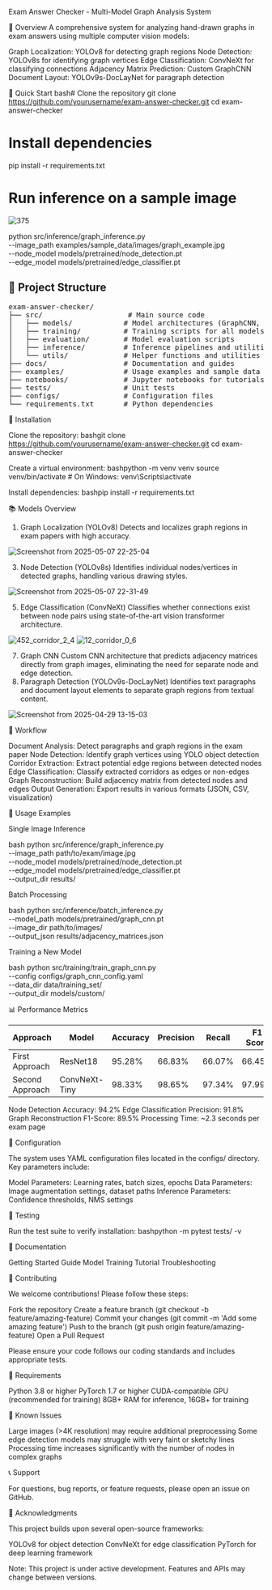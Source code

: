 Exam Answer Checker - Multi-Model Graph Analysis System

🎯 Overview
A comprehensive system for analyzing hand-drawn graphs in exam answers using multiple computer vision models:

Graph Localization: YOLOv8 for detecting graph regions
Node Detection: YOLOv8s for identifying graph vertices
Edge Classification: ConvNeXt for classifying connections
Adjacency Matrix Prediction: Custom GraphCNN
Document Layout: YOLOv9s-DocLayNet for paragraph detection

🚀 Quick Start
bash# Clone the repository
git clone https://github.com/yourusername/exam-answer-checker.git
cd exam-answer-checker

# Install dependencies
pip install -r requirements.txt

# Run inference on a sample image

![375](https://github.com/user-attachments/assets/3463ef42-e83c-46eb-9385-f726ddf77c82)


python src/inference/graph_inference.py \
    --image_path examples/sample_data/images/graph_example.jpg \
    --node_model models/pretrained/node_detection.pt \
    --edge_model models/pretrained/edge_classifier.pt
    
## 📁 Project Structure
<pre>
exam-answer-checker/
├── src/                    # Main source code
│   ├── models/            # Model architectures (GraphCNN, Edge Classifier)
│   ├── training/          # Training scripts for all models
│   ├── evaluation/        # Model evaluation scripts
│   ├── inference/         # Inference pipelines and utilities
│   └── utils/             # Helper functions and utilities
├── docs/                  # Documentation and guides
├── examples/              # Usage examples and sample data
├── notebooks/             # Jupyter notebooks for tutorials
├── tests/                 # Unit tests
├── configs/               # Configuration files
└── requirements.txt       # Python dependencies
</pre>

🔧 Installation

Clone the repository:
bashgit clone https://github.com/yourusername/exam-answer-checker.git
cd exam-answer-checker

Create a virtual environment:
bashpython -m venv venv
source venv/bin/activate  # On Windows: venv\Scripts\activate

Install dependencies:
bashpip install -r requirements.txt


📚 Models Overview
1. Graph Localization (YOLOv8)
Detects and localizes graph regions in exam papers with high accuracy.

![Screenshot from 2025-05-07 22-25-04](https://github.com/user-attachments/assets/5521425c-0812-401d-adc3-6d177951864a)

3. Node Detection (YOLOv8s)
Identifies individual nodes/vertices in detected graphs, handling various drawing styles.

![Screenshot from 2025-05-07 22-31-49](https://github.com/user-attachments/assets/bbb8a736-126f-4311-8240-03644f21bd5f)


5. Edge Classification (ConvNeXt)
Classifies whether connections exist between node pairs using state-of-the-art vision transformer architecture.

![452_corridor_2_4](https://github.com/user-attachments/assets/d0da526e-2ef6-4e8d-bf3c-2f1c4bdd1fc8)
![12_corridor_0_6](https://github.com/user-attachments/assets/636b0027-833f-4c80-8c82-5d579cbd788a)

7. Graph CNN
Custom CNN architecture that predicts adjacency matrices directly from graph images, eliminating the need for separate node and edge detection.
8. Paragraph Detection (YOLOv9s-DocLayNet)
Identifies text paragraphs and document layout elements to separate graph regions from textual content.

![Screenshot from 2025-04-29 13-15-03](https://github.com/user-attachments/assets/805906a4-7af2-4dbb-af4d-8d02142b89de)

🔄 Workflow

Document Analysis: Detect paragraphs and graph regions in the exam paper
Node Detection: Identify graph vertices using YOLO object detection
Corridor Extraction: Extract potential edge regions between detected nodes
Edge Classification: Classify extracted corridors as edges or non-edges
Graph Reconstruction: Build adjacency matrix from detected nodes and edges
Output Generation: Export results in various formats (JSON, CSV, visualization)

🚀 Usage Examples

Single Image Inference

bash python src/inference/graph_inference.py \
    --image_path path/to/exam/image.jpg \
    --node_model models/pretrained/node_detection.pt \
    --edge_model models/pretrained/edge_classifier.pt \
    --output_dir results/
    
Batch Processing

bash python src/inference/batch_inference.py \
    --model_path models/pretrained/graph_cnn.pt \
    --image_dir path/to/images/ \
    --output_json results/adjacency_matrices.json
    
Training a New Model

bash python src/training/train_graph_cnn.py \
    --config configs/graph_cnn_config.yaml \
    --data_dir data/training_set/ \
    --output_dir models/custom/
    
📊 Performance Metrics

| Approach         | Model           | Accuracy | Precision | Recall | F1 Score |
|------------------|------------------|----------|-----------|--------|----------|
| First Approach | ResNet18         | 95.28%   | 66.83%    | 66.07% | 66.45%   |
| Second Approach | ConvNeXt-Tiny    | 98.33%   | 98.65%    | 97.34% | 97.99%   |

Node Detection Accuracy: 94.2%
Edge Classification Precision: 91.8%
Graph Reconstruction F1-Score: 89.5%
Processing Time: ~2.3 seconds per exam page

🔧 Configuration

The system uses YAML configuration files located in the configs/ directory. Key parameters include:

Model Parameters: Learning rates, batch sizes, epochs
Data Parameters: Image augmentation settings, dataset paths
Inference Parameters: Confidence thresholds, NMS settings

🧪 Testing

Run the test suite to verify installation:
bashpython -m pytest tests/ -v

📖 Documentation

Getting Started Guide
Model Training Tutorial
Troubleshooting

🤝 Contributing

We welcome contributions! Please follow these steps:

Fork the repository
Create a feature branch (git checkout -b feature/amazing-feature)
Commit your changes (git commit -m 'Add some amazing feature')
Push to the branch (git push origin feature/amazing-feature)
Open a Pull Request

Please ensure your code follows our coding standards and includes appropriate tests.

📝 Requirements

Python 3.8 or higher
PyTorch 1.7 or higher
CUDA-compatible GPU (recommended for training)
8GB+ RAM for inference, 16GB+ for training

🚨 Known Issues

Large images (>4K resolution) may require additional preprocessing
Some edge detection models may struggle with very faint or sketchy lines
Processing time increases significantly with the number of nodes in complex graphs

📞 Support

For questions, bug reports, or feature requests, please open an issue on GitHub.

🙏 Acknowledgments

This project builds upon several open-source frameworks:

YOLOv8 for object detection
ConvNeXt for edge classification
PyTorch for deep learning framework


Note: This project is under active development. Features and APIs may change between versions.
